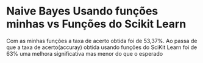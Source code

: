 # Naive Bayes Usando funções minhas vs Funções do Scikit Learn
<p>Com as minhas funções a taxa de acerto obtida foi de 53,37%. Ao passa de que a taxa de acerto(accuray) obtida usando funções do SciKit Learn foi de 63% uma melhora significativa mas menor do que o esperado
